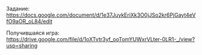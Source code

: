 Задание: https://docs.google.com/document/d/1e37JuykEriXk3O0jJSo2kr6PjGayt4eVfO9aOR_oL84/edit

Получившаяся игра: https://drive.google.com/file/d/1oXTvtr3yf_ooTomYUWxrVLter-0LR1-_/view?usp=sharing
